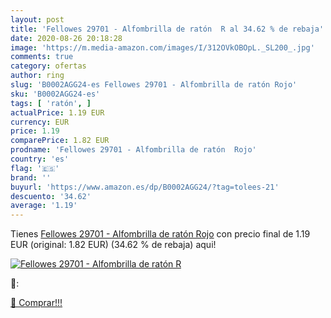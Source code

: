 ```yaml
---
layout: post
title: 'Fellowes 29701 - Alfombrilla de ratón  R al 34.62 % de rebaja'
date: 2020-08-26 20:18:28
image: 'https://m.media-amazon.com/images/I/312OVkOBOpL._SL200_.jpg'
comments: true
category: ofertas
author: ring
slug: 'B0002AGG24-es Fellowes 29701 - Alfombrilla de ratón Rojo'
sku: 'B0002AGG24-es'
tags: [ 'ratón', ]
actualPrice: 1.19 EUR
currency: EUR
price: 1.19
comparePrice: 1.82 EUR
prodname: 'Fellowes 29701 - Alfombrilla de ratón  Rojo'
country: 'es'
flag: '🇪🇸'
brand: ''
buyurl: 'https://www.amazon.es/dp/B0002AGG24/?tag=tolees-21'
descuento: '34.62'
average: '1.19'
---
```


Tienes [Fellowes 29701 - Alfombrilla de ratón  Rojo](https://www.amazon.es/dp/B0002AGG24/?tag=tolees-21) con precio final de  1.19 EUR (original: 1.82 EUR) (34.62 %  de rebaja) aqui!

[![Fellowes 29701 - Alfombrilla de ratón  R](https://m.media-amazon.com/images/I/312OVkOBOpL._SL200_.jpg)](https://www.amazon.es/dp/B0002AGG24/?tag=tolees-21)

🔎:


[🛒 Comprar!!!](https://www.amazon.es/dp/B0002AGG24/?tag=tolees-21)
